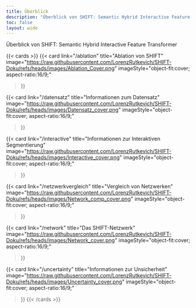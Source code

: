 ```yaml
---
title: Überblick
description: "Überblick von SHIFT: Semantic Hybrid Interactive Feature Transformer"
toc: false
layout: wide
---
```


<div class="hx-mt-4"></div>

<p class="hx-mb-12 hx-text-center hx-text-lg hx-text-gray-500 dark:hx-text-gray-400">
Überblick von SHIFT: Semantic Hybrid Interactive Feature Transformer
</p>

{{< cards >}}
  {{< card
        link="/ablation"
        title="Ablation von SHIFT"
        image="https://raw.githubusercontent.com/LorenzRutkevich/SHIFT-Doku/refs/heads/images/Ablation_Cover.png"
        imageStyle="object-fit:cover; aspect-ratio:16/9;"
  >}}

  {{< card
        link="/datensatz"
        title="Informationen zum Datensatz"
        image="https://raw.githubusercontent.com/LorenzRutkevich/SHIFT-Doku/refs/heads/images/Datensatz_cover.png"
        imageStyle="object-fit:cover; aspect-ratio:16/9;"
  >}}

  {{< card
        link="/interactive"
        title="Informationen zur Interaktiven Segmentierung"
        image="https://raw.githubusercontent.com/LorenzRutkevich/SHIFT-Doku/refs/heads/images/Interactive_cover.png"
        imageStyle="object-fit:cover; aspect-ratio:16/9;"
  >}}

  {{< card
        link="/netzwerkvergleich"
        title="Vergleich von Netzwerken"
        image="https://raw.githubusercontent.com/LorenzRutkevich/SHIFT-Doku/refs/heads/images/Network_comp_cover.png"
        imageStyle="object-fit:cover; aspect-ratio:16/9;"
  >}}

  {{< card
        link="/network"
        title="Das SHIFT-Netzwerk"
        image="https://raw.githubusercontent.com/LorenzRutkevich/SHIFT-Doku/refs/heads/images/Network_cover.png"
        imageStyle="object-fit:cover; aspect-ratio:16/9;"
  >}}

  {{< card
        link="/uncertainty"
        title="Informationen zur Unsicherheit"
        image="https://raw.githubusercontent.com/LorenzRutkevich/SHIFT-Doku/refs/heads/images/Uncertainty_cover.png"
        imageStyle="object-fit:cover; aspect-ratio:16/9;"
  >}}
{{< /cards >}}
